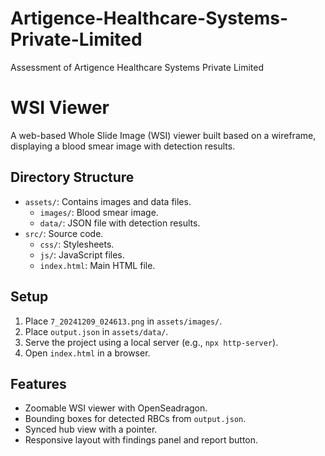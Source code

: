 # Artigence-Healthcare-Systems-Private-Limited
Assessment of Artigence Healthcare Systems Private Limited

# WSI Viewer

A web-based Whole Slide Image (WSI) viewer built based on a wireframe, displaying a blood smear image with detection results.

## Directory Structure
- `assets/`: Contains images and data files.
  - `images/`: Blood smear image.
  - `data/`: JSON file with detection results.
- `src/`: Source code.
  - `css/`: Stylesheets.
  - `js/`: JavaScript files.
  - `index.html`: Main HTML file.


## Setup
1. Place `7_20241209_024613.png` in `assets/images/`.
2. Place `output.json` in `assets/data/`.
3. Serve the project using a local server (e.g., `npx http-server`).
4. Open `index.html` in a browser.


## Features
- Zoomable WSI viewer with OpenSeadragon.
- Bounding boxes for detected RBCs from `output.json`.
- Synced hub view with a pointer.
- Responsive layout with findings panel and report button.
